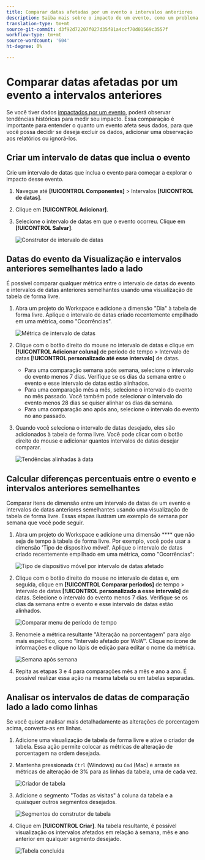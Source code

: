 ```yaml
---
title: Comparar datas afetadas por um evento a intervalos anteriores
description: Saiba mais sobre o impacto de um evento, como um problema de implementação ou interrupção, comparando-o com as tendências anteriores.
translation-type: tm+mt
source-git-commit: d3f92d72207f027d35f81a4ccf70d01569c3557f
workflow-type: tm+mt
source-wordcount: '604'
ht-degree: 0%

---
```



# Comparar datas afetadas por um evento a intervalos anteriores

Se você tiver dados [impactados por um evento](overview.md), poderá observar tendências históricas para medir seu impacto. Essa comparação é importante para entender o quanto um evento afeta seus dados, para que você possa decidir se deseja excluir os dados, adicionar uma observação aos relatórios ou ignorá-los.

## Criar um intervalo de datas que inclua o evento

Crie um intervalo de datas que inclua o evento para começar a explorar o impacto desse evento.

1. Navegue até **[!UICONTROL Componentes]** > Intervalos **[!UICONTROL de datas]**.
2. Clique em **[!UICONTROL Adicionar]**.
3. Selecione o intervalo de datas em que o evento ocorreu. Clique em **[!UICONTROL Salvar]**.

   ![Construtor de intervalo de datas](assets/date_range_builder.png)

## Datas do evento da Visualização e intervalos anteriores semelhantes lado a lado

É possível comparar qualquer métrica entre o intervalo de datas do evento e intervalos de datas anteriores semelhantes usando uma visualização de tabela de forma livre.

1. Abra um projeto do Workspace e adicione a dimensão &quot;Dia&quot; à tabela de forma livre. Aplique o intervalo de datas criado recentemente empilhado em uma métrica, como &quot;Ocorrências&quot;.

   ![Métrica de intervalo de datas](assets/date_range_metric.png)

2. Clique com o botão direito do mouse no intervalo de datas e clique em **[!UICONTROL Adicionar coluna]** de período de tempo > Intervalo de datas **[!UICONTROL personalizado até esse intervalo]** de datas.
   * Para uma comparação semana após semana, selecione o intervalo do evento menos 7 dias. Verifique se os dias da semana entre o evento e esse intervalo de datas estão alinhados.
   * Para uma comparação mês a mês, selecione o intervalo do evento no mês passado. Você também pode selecionar o intervalo do evento menos 28 dias se quiser alinhar os dias da semana.
   * Para uma comparação ano após ano, selecione o intervalo do evento no ano passado.
3. Quando você seleciona o intervalo de datas desejado, eles são adicionados à tabela de forma livre. Você pode clicar com o botão direito do mouse e adicionar quantos intervalos de datas desejar comparar.

   ![Tendências alinhadas à data](assets/date_aligned_trends.png)

## Calcular diferenças percentuais entre o evento e intervalos anteriores semelhantes

Comparar itens de dimensão entre um intervalo de datas de um evento e intervalos de datas anteriores semelhantes usando uma visualização de tabela de forma livre. Essas etapas ilustram um exemplo de semana por semana que você pode seguir.

1. Abra um projeto do Workspace e adicione uma dimensão **** que não seja de tempo à tabela de forma livre. Por exemplo, você pode usar a dimensão &#39;Tipo de dispositivo móvel&#39;. Aplique o intervalo de datas criado recentemente empilhado em uma métrica, como &quot;Ocorrências&quot;:

   ![Tipo de dispositivo móvel por intervalo de datas afetado](assets/mobile_device_type.png)

2. Clique com o botão direito do mouse no intervalo de datas e, em seguida, clique em **[!UICONTROL Comparar períodos]** de tempo > Intervalo de datas **[!UICONTROL personalizado a esse intervalo]** de datas. Selecione o intervalo do evento menos 7 dias. Verifique se os dias da semana entre o evento e esse intervalo de datas estão alinhados.

   ![Comparar menu de período de tempo](assets/compare_time_custom.png)

3. Renomeie a métrica resultante &quot;Alteração na porcentagem&quot; para algo mais específico, como &quot;Intervalo afetado por WoW&quot;. Clique no ícone de informações e clique no lápis de edição para editar o nome da métrica.

   ![Semana após semana](assets/wow_affected_range.png)

4. Repita as etapas 3 e 4 para comparações mês a mês e ano a ano. É possível realizar essa ação na mesma tabela ou em tabelas separadas.

## Analisar os intervalos de datas de comparação lado a lado como linhas

Se você quiser analisar mais detalhadamente as alterações de porcentagem acima, converta-as em linhas.

1. Adicione uma visualização de tabela de forma livre e ative o criador de tabela. Essa ação permite colocar as métricas de alteração de porcentagem na ordem desejada.
2. Mantenha pressionada `Ctrl` (Windows) ou `Cmd` (Mac) e arraste as métricas de alteração de 3% para as linhas da tabela, uma de cada vez.

   ![Criador de tabela](assets/table_builder.png)

3. Adicione o segmento &quot;Todas as visitas&quot; à coluna da tabela e a quaisquer outros segmentos desejados.

   ![Segmentos do construtor de tabela](assets/table_builder_segments.png)

4. Clique em **[!UICONTROL Criar]**. Na tabela resultante, é possível visualização os intervalos afetados em relação à semana, mês e ano anterior em qualquer segmento desejado.

   ![Tabela concluída](assets/table_builder_finished.png)
